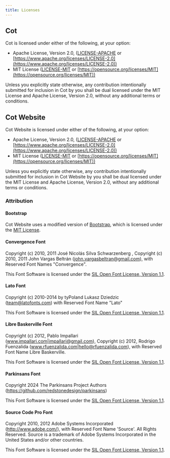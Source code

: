 ```yaml
---
title: Licenses
---
```


[SIL Open Font License, Version 1.1]: https://openfontlicense.org/open-font-license-official-text/

## Cot

Cot is licensed under either of the following, at your option:

* Apache License, Version 2.0, ([LICENSE-APACHE](https://github.com/cot-rs/cot/blob/master/LICENSE-APACHE) or [https://www.apache.org/licenses/LICENSE-2.0](https://www.apache.org/licenses/LICENSE-2.0))
* MIT License ([LICENSE-MIT](https://github.com/cot-rs/cot/blob/master/LICENSE-MIT) or [https://opensource.org/licenses/MIT](https://opensource.org/licenses/MIT))

Unless you explicitly state otherwise, any contribution intentionally submitted for inclusion in Cot by you shall be
dual licensed under the MIT License and Apache License, Version 2.0, without any additional terms or conditions.

## Cot Website

Cot Website is licensed under either of the following, at your option:

* Apache License, Version 2.0, ([LICENSE-APACHE](https://github.com/cot-rs/cot/blob/master/LICENSE-APACHE) or [https://www.apache.org/licenses/LICENSE-2.0](https://www.apache.org/licenses/LICENSE-2.0))
* MIT License ([LICENSE-MIT](https://github.com/cot-rs/cot/blob/master/LICENSE-MIT) or [https://opensource.org/licenses/MIT](https://opensource.org/licenses/MIT))

Unless you explicitly state otherwise, any contribution intentionally submitted for inclusion in Cot Website by you shall be
dual licensed under the MIT License and Apache License, Version 2.0, without any additional terms or conditions.

### Attribution

#### Bootstrap

Cot Website uses a modified version of [Bootstrap](https://getbootstrap.com/), which is licensed under the [MIT License](https://opensource.org/license/MIT).

#### Convergence Font

Copyright (c) 2010, 2011 José Nicolás Silva Schwarzenberg , Copyright (c) 2010, 2011 John Vargas Beltrán (john.vargasbeltran@gmail.com), with Reserved Font Names "Convergence".

This Font Software is licensed under the [SIL Open Font License, Version 1.1].

#### Lato Font

Copyright (c) 2010-2014 by tyPoland Lukasz Dziedzic (team@latofonts.com) with Reserved Font Name "Lato"

This Font Software is licensed under the [SIL Open Font License, Version 1.1].

#### Libre Baskerville Font

Copyright (c) 2012, Pablo Impallari (www.impallari.com|impallari@gmail.com), Copyright (c) 2012, Rodrigo Fuenzalida (www.rfuenzalida.com|hello@rfuenzalida.com), with Reserved Font Name Libre Baskerville.

This Font Software is licensed under the [SIL Open Font License, Version 1.1].

#### Parkinsans Font

Copyright 2024 The Parkinsans Project Authors (https://github.com/redstonedesign/parkinsans)

This Font Software is licensed under the [SIL Open Font License, Version 1.1].

#### Source Code Pro Font

Copyright 2010, 2012 Adobe Systems Incorporated (http://www.adobe.com/), with Reserved Font Name 'Source'. All Rights Reserved. Source is a trademark of Adobe Systems Incorporated in the United States and/or other countries.

This Font Software is licensed under the [SIL Open Font License, Version 1.1].
